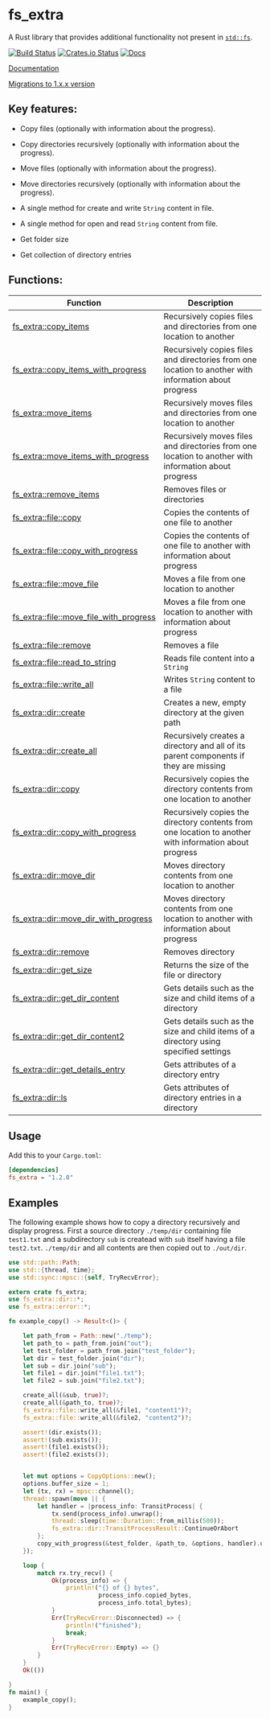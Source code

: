 # fs_extra

A Rust library that provides additional functionality not present in [`std::fs`](https://doc.rust-lang.org/std/fs/index.html).

[![Build Status](https://travis-ci.org/webdesus/fs_extra.svg)](https://travis-ci.org/webdesus/fs_extra)
[![Crates.io Status](https://img.shields.io/crates/v/fs_extra.svg)](https://crates.io/crates/fs_extra)
[![Docs](https://docs.rs/fs_extra/badge.svg)](https://docs.rs/fs_extra)

[Documentation](https://docs.rs/fs_extra)

[Migrations to 1.x.x version](https://github.com/webdesus/fs_extra/wiki/Migrations-to-1.x.x-version)


## Key features:

* Copy files (optionally with information about the progress).

* Copy directories recursively (optionally with information about the progress).

* Move files (optionally with information about the progress).

* Move directories recursively (optionally with information about the progress).

* A single method for create and write `String` content in file.

* A single method for open and read `String` content from file.

* Get folder size

* Get collection of directory entries 

## Functions:

| Function | Description |
| ------------- | ------------- |
| [fs_extra::copy_items](https://docs.rs/fs_extra/*/fs_extra/fn.copy_items.html)  | Recursively copies files and directories from one location to another |
| [fs_extra::copy_items_with_progress](https://docs.rs/fs_extra/*/fs_extra/fn.copy_items_with_progress.html)  | Recursively copies files and directories from one location to another with information about progress |
| [fs_extra::move_items](https://docs.rs/fs_extra/*/fs_extra/fn.move_items.html)  | Recursively moves files and directories from one location to another |
| [fs_extra::move_items_with_progress](https://docs.rs/fs_extra/*/fs_extra/fn.move_items_with_progress.html)  | Recursively moves files and directories from one location to another with information about progress |
| [fs_extra::remove_items](https://docs.rs/fs_extra/*/fs_extra/fn.remove_items.html)  | Removes files or directories |
| [fs_extra::file::copy](https://docs.rs/fs_extra/*/fs_extra/file/fn.copy.html)  | Copies the contents of one file to another |
| [fs_extra::file::copy_with_progress](https://docs.rs/fs_extra/*/fs_extra/file/fn.copy_with_progress.html)  | Copies the contents of one file to another with information about progress  |
| [fs_extra::file::move_file](https://docs.rs/fs_extra/*/fs_extra/file/fn.move_file.html)  | Moves a file from one location to another  |
| [fs_extra::file::move_file_with_progress](https://docs.rs/fs_extra/*/fs_extra/file/fn.move_file_with_progress.html)  | Moves a file from one location to another with information about progress  |
| [fs_extra::file::remove](https://docs.rs/fs_extra/*/fs_extra/file/fn.remove.html)  | Removes a file |
| [fs_extra::file::read_to_string](https://docs.rs/fs_extra/*/fs_extra/file/fn.read_to_string.html)  | Reads file content into a `String` |
| [fs_extra::file::write_all](https://docs.rs/fs_extra/*/fs_extra/file/fn.write_all.html)  | Writes `String` content to a file  |
| [fs_extra::dir::create](https://docs.rs/fs_extra/*/fs_extra/dir/fn.create.html)  | Creates a new, empty directory at the given path  |
| [fs_extra::dir::create_all](https://docs.rs/fs_extra/*/fs_extra/dir/fn.create_all.html)  | Recursively creates a directory and all of its parent components if they are missing  |
| [fs_extra::dir::copy](https://docs.rs/fs_extra/*/fs_extra/dir/fn.copy.html)  | Recursively copies the directory contents from one location to another |
| [fs_extra::dir::copy_with_progress](https://docs.rs/fs_extra/*/fs_extra/dir/fn.copy_with_progress.html)  | Recursively copies the directory contents from one location to another with information about progress |
| [fs_extra::dir::move_dir](https://docs.rs/fs_extra/*/fs_extra/dir/fn.move_dir.html)  | Moves directory contents from one location to another |
| [fs_extra::dir::move_dir_with_progress](https://docs.rs/fs_extra/*/fs_extra/dir/fn.move_dir_with_progress.html)  | Moves directory contents from one location to another with information about progress  |
| [fs_extra::dir::remove](https://docs.rs/fs_extra/*/fs_extra/dir/fn.remove.html)  | Removes directory  |
| [fs_extra::dir::get_size](https://docs.rs/fs_extra/*/fs_extra/dir/fn.get_size.html)  | Returns the size of the file or directory  |
| [fs_extra::dir::get_dir_content](https://docs.rs/fs_extra/*/fs_extra/dir/fn.get_dir_content.html)  | Gets details such as the size and child items of a directory |
| [fs_extra::dir::get_dir_content2](https://docs.rs/fs_extra/*/fs_extra/dir/fn.get_dir_content2.html)  | Gets details such as the size and child items of a directory using specified settings |
| [fs_extra::dir::get_details_entry](https://docs.rs/fs_extra/*/fs_extra/dir/fn.get_details_entry.html)  | Gets attributes of a directory entry |
| [fs_extra::dir::ls](https://docs.rs/fs_extra/*/fs_extra/dir/fn.ls.html)  | Gets attributes of directory entries in a directory |

## Usage

Add this to your `Cargo.toml`:
```toml
[dependencies]
fs_extra = "1.2.0"
```
## Examples

The following example shows how to copy a directory recursively and display progress. First a source directory `./temp/dir` containing file `test1.txt` and a subdirectory `sub` is createad with `sub` itself having a file `test2.txt`. `./temp/dir` and all contents are then copied out to `./out/dir`.

```rust
use std::path::Path;
use std::{thread, time};
use std::sync::mpsc::{self, TryRecvError};

extern crate fs_extra;
use fs_extra::dir::*;
use fs_extra::error::*;

fn example_copy() -> Result<()> {

    let path_from = Path::new("./temp");
    let path_to = path_from.join("out");
    let test_folder = path_from.join("test_folder");
    let dir = test_folder.join("dir");
    let sub = dir.join("sub");
    let file1 = dir.join("file1.txt");
    let file2 = sub.join("file2.txt");

    create_all(&sub, true)?;
    create_all(&path_to, true)?;
    fs_extra::file::write_all(&file1, "content1")?;
    fs_extra::file::write_all(&file2, "content2")?;

    assert!(dir.exists());
    assert!(sub.exists());
    assert!(file1.exists());
    assert!(file2.exists());


    let mut options = CopyOptions::new();
    options.buffer_size = 1;
    let (tx, rx) = mpsc::channel();
    thread::spawn(move || {
        let handler = |process_info: TransitProcess| {
            tx.send(process_info).unwrap();
            thread::sleep(time::Duration::from_millis(500));
            fs_extra::dir::TransitProcessResult::ContinueOrAbort
        };
        copy_with_progress(&test_folder, &path_to, &options, handler).unwrap();
    });

    loop {
        match rx.try_recv() {
            Ok(process_info) => {
                println!("{} of {} bytes",
                         process_info.copied_bytes,
                         process_info.total_bytes);
            }
            Err(TryRecvError::Disconnected) => {
                println!("finished");
                break;
            }
            Err(TryRecvError::Empty) => {}
        }
    }
    Ok(())

}
fn main() {
    example_copy();
}
```
